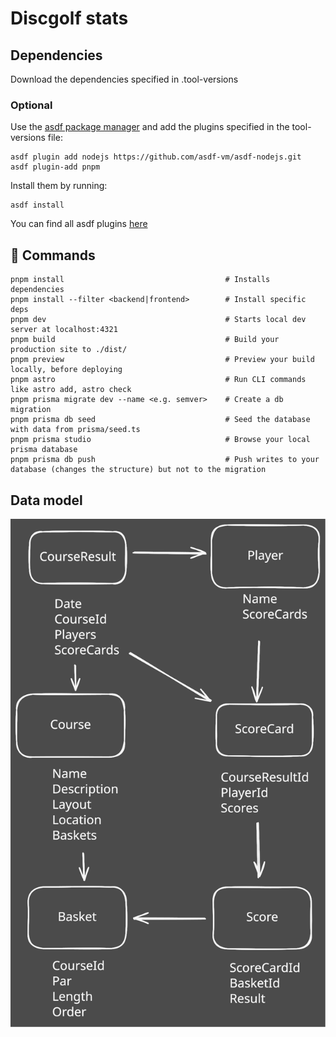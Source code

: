 # Discgolf stats

## Dependencies

Download the dependencies specified in .tool-versions

### Optional
Use the [asdf package manager](https://github.com/asdf-vm/asdf) and add the plugins specified in the tool-versions file:

```shell
asdf plugin add nodejs https://github.com/asdf-vm/asdf-nodejs.git
asdf plugin-add pnpm
```

Install them by running:

```shell
asdf install
```

You can find all asdf plugins [here](https://github.com/asdf-vm/asdf-plugins)

## 🧞 Commands

```shell
pnpm install                                    # Installs dependencies
pnpm install --filter <backend|frontend>        # Install specific deps
pnpm dev                                        # Starts local dev server at localhost:4321
pnpm build                                      # Build your production site to ./dist/
pnpm preview                                    # Preview your build locally, before deploying
pnpm astro                                      # Run CLI commands like astro add, astro check
pnpm prisma migrate dev --name <e.g. semver>    # Create a db migration
pnpm prisma db seed                             # Seed the database with data from prisma/seed.ts
pnpm prisma studio                              # Browse your local prisma database
pnpm prisma db push                             # Push writes to your database (changes the structure) but not to the migration
```

## Data model

![schema](./Datamodel-discgolf-stats.excalidraw.svg)
